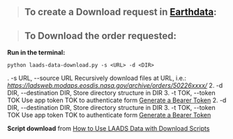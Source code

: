 >## To create a Download request in [Earthdata](https://ladsweb.modaps.eosdis.nasa.gov):


>## To Download the order requested:
**Run in the terminal:**

    python laads-data-download.py -s <URL> -d <DIR>
. -s URL, --source URL  Recursively download files at URL, i.e.: *https://ladsweb.modaps.eosdis.nasa.gov/archive/orders/50226xxxx/*
2. -d DIR, --destination DIR, Store directory structure in DIR
3. -t TOK, --token TOK   Use app token TOK to authenticate form [Generate a Bearer Token](https://urs.earthdata.nasa.gov/users/)
2. -d DIR, --destination DIR, Store directory structure in DIR
3. -t TOK, --token TOK   Use app token TOK to authenticate form [Generate a Bearer Token](https://urs.earthdata.nasa.gov/users/)

**Script download** from [How to Use LAADS Data with Download Scripts](https://ladsweb.modaps.eosdis.nasa.gov/tools-and-services/data-download-scripts/#python)